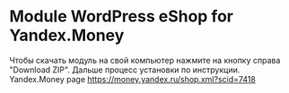 Module WordPress eShop for Yandex.Money
====================

Чтобы скачать модуль на свой компьютер нажмите на кнопку справа "Download ZIP". Дальше процесс установки по инструкции.
Yandex.Money page https://money.yandex.ru/shop.xml?scid=7418
